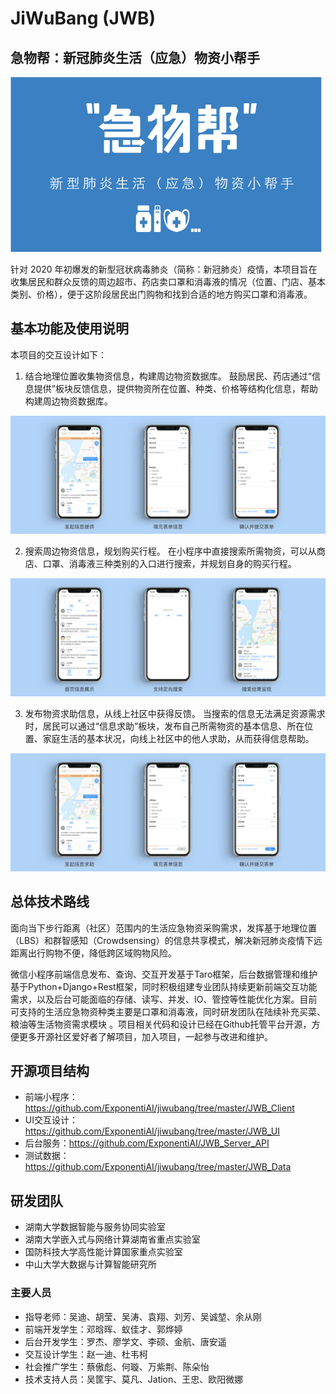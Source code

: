 # JiWuBang (JWB)
## 急物帮：新冠肺炎生活（应急）物资小帮手

![](https://github.com/ExponentiAI/jiwubang/blob/master/JWB_UI/jiwubang000.png)

针对 2020 年初爆发的新型冠状病毒肺炎（简称：新冠肺炎）疫情，本项目旨在收集居民和群众反馈的周边超市、药店卖口罩和消毒液的情况（位置、门店、基本类别、价格），便于这阶段居民出门购物和找到合适的地方购买口罩和消毒液。

## 基本功能及使用说明

本项目的交互设计如下：

1. 结合地理位置收集物资信息，构建周边物资数据库。
鼓励居民、药店通过“信息提供”板块反馈信息，提供物资所在位置、种类、价格等结构化信息，帮助构建周边物资数据库。

![](https://github.com/ExponentiAI/jiwubang/blob/master/JWB_UI/function%20part1.png)

2. 搜索周边物资信息，规划购买行程。
在小程序中直接搜索所需物资，可以从商店、口罩、消毒液三种类别的入口进行搜索，并规划自身的购买行程。

![](https://github.com/ExponentiAI/jiwubang/blob/master/JWB_UI/function%20part2.png)

3. 发布物资求助信息，从线上社区中获得反馈。
当搜索的信息无法满足资源需求时，居民可以通过“信息求助”板块，发布自己所需物资的基本信息、所在位置、家庭生活的基本状况，向线上社区中的他人求助，从而获得信息帮助。

![](https://github.com/ExponentiAI/jiwubang/blob/master/JWB_UI/function%20part3.png)

## 总体技术路线 

面向当下步行距离（社区）范围内的生活应急物资采购需求，发挥基于地理位置（LBS）和群智感知（Crowdsensing）的信息共享模式，解决新冠肺炎疫情下远距离出行购物不便，降低跨区域购物风险。

微信小程序前端信息发布、查询、交互开发基于Taro框架，后台数据管理和维护基于Python+Django+Rest框架，同时积极组建专业团队持续更新前端交互功能需求，以及后台可能面临的存储、读写、并发、IO、管控等性能优化方案。目前可支持的生活应急物资种类主要是口罩和消毒液，同时研发团队在陆续补充买菜、粮油等生活物资需求模块 。项目相关代码和设计已经在Github托管平台开源，方便更多开源社区爱好者了解项目，加入项目，一起参与改进和维护。

## 开源项目结构

- 前端小程序：https://github.com/ExponentiAI/jiwubang/tree/master/JWB_Client
- UI交互设计：https://github.com/ExponentiAI/jiwubang/tree/master/JWB_UI
- 后台服务：https://github.com/ExponentiAI/JWB_Server_API
- 测试数据：https://github.com/ExponentiAI/jiwubang/tree/master/JWB_Data

## 研发团队

- 湖南大学数据智能与服务协同实验室
- 湖南大学嵌入式与网络计算湖南省重点实验室
- 国防科技大学高性能计算国家重点实验室
- 中山大学大数据与计算智能研究所

### 主要人员

- 指导老师：吴迪、胡莹、吴涛、袁翔、刘芳、吴诚堃、余从刚
- 前端开发学生：邓晗晖、蚁佳才、郭烨婷
- 后台开发学生：罗杰、廖学文、李硕、金航、唐安遥
- 交互设计学生：赵一迪、杜韦柯
- 社会推广学生：蔡傲彪、何璇、万紫荆、陈朵怡
- 技术支持人员：吴筐宇、莫凡、Jation、王忠、欧阳微娜
